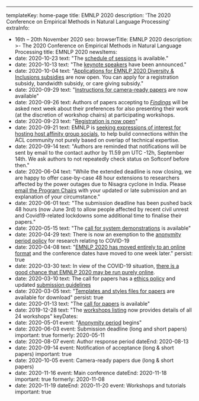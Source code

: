 ---
templateKey: home-page
title: EMNLP 2020
description: '<span class="avoid-breaks">The 2020 Conference</span> <span class="avoid-breaks">on Empirical Methods</span> <span class="avoid-breaks">in Natural Language Processing</span>'
extraInfo: 
  - 16th – 20th November 2020
seo:
  browserTitle: EMNLP 2020
  description: >-
    The 2020 Conference on Empirical Methods in Natural Language Processing
  title: EMNLP 2020
newsItems:
  - date: 2020-10-23
    text: "The [schedule of sessions](/schedule) is available."
  - date: 2020-10-13
    text: "The [keynote speakers](/keynotes) have been announced."
  - date: 2020-10-04
    text: "[Applications for EMNLP 2020 Diversity & Inclusions subsidies](https://forms.office.com/Pages/ResponsePage.aspx?id=kX-So6HNlkaviYyfHO_6kc6sgtkevo5FlcuZ17FkylVUMlZDM0JHWVoxRFRBT0RZUERRRjAzSUNURC4u) 
      are now open. You can apply for a registration subsidy, bandwidth subsidy, or care giving subsidy."
  - date: 2020-09-29
    text: "[Instructions for camera-ready papers](/call-for-papers/camera-ready) are now available"
  - date: 2020-09-26
    text: Authors of papers accepting to [_Findings_](/blog/2020-07-30-findings-acl-response) will be asked next week about their preferences for also presenting their work (at the discretion of workshop chairs) at participating workshops.
  - date: 2020-09-23
    text: "[Registration is now open](/registration)"
  - date: 2020-09-21
    text: EMNLP is [seeking expressions of interest for hosting host affinity group socials](https://www.aclweb.org/portal/content/emnlp-2020-affinity-group-socials), to help build connections within the ACL community not purely based on overlap of technical expertise.
  - date: 2020-09-14
    text: "Authors are reminded that notifications will be sent by email to the contact author by 11.59 pm UTC -12h, September 14th. We ask authors to not repeatedly check status on Softconf before then."
  - date: 2020-06-04
    text: "While the extended deadline is now closing, we are happy to offer case-by-case 48 hour extensions to researchers affected by the power outages due to Nisagra cyclone in India. Please [email the Program Chairs](mailto:emnlp2020programmechairs@gmail.com) with your updated or late submission and an explanation of your circumstance."
  - date: 2020-06-01
    text: "The submission deadline has been pushed back 48 hours (now June 3rd) to allow people affected by recent civil unrest and Covid19-related lockdowns some additional time to finalise their papers."
  - date: 2020-05-15
    text: "The [call for system demonstrations](/call-for-papers/demos) is available"
  - date: 2020-04-29
    text: There is now an exemption to the [anonymity period policy](/call-for-papers#anonymity-period) for research relating to COVID-19
  - date: 2020-04-08
    text: "[EMNLP 2020 has moved entirely to an online format](/attending#covid-online) and the conference dates have moved to one week later."
    persist: true
  - date: 2020-03-30
    text: In view of the COVID-19 situation, [there is a good chance that EMNLP 2020 may be run purely online](/attending#covid-online). 
  - date: 2020-03-10
    text: The call for papers has a [ethics policy](/call-for-papers#new-ethics-policy) and updated [submission guidelines](/call-for-papers#paper-submission-and-templates) 
  - date: 2020-03-05
    text: "[Templates and styles files for papers](/files/emnlp2020-templates.zip) are available for download"
    persist: true
  - date: 2020-01-13
    text: "The [call for papers](/call-for-papers) is available"
  - date: 2019-12-28
    text: "The [workshops listing](/workshops) now provides details of all 24 workshops"
keyDates:
  - date: 2020-05-01
    event: "[Anonymity period](/call-for-papers#anonymity-period) begins"
  - date: 2020-06-03
    event: Submission deadline (long and short papers)
    important: true
    formerly: 2020-05-11
  - date: 2020-08-07
    event: Author response period
    dateEnd: 2020-08-13
  - date: 2020-09-14
    event: Notification of acceptance (long & short papers)
    important: true
  - date: 2020-10-05
    event: Camera-ready papers due (long & short papers)
  - date: 2020-11-16
    event: Main conference
    dateEnd: 2020-11-18
    important: true
    formerly: 2020-11-08
  - date: 2020-11-19
    dateEnd: 2020-11-20
    event: Workshops and tutorials
    important: true
